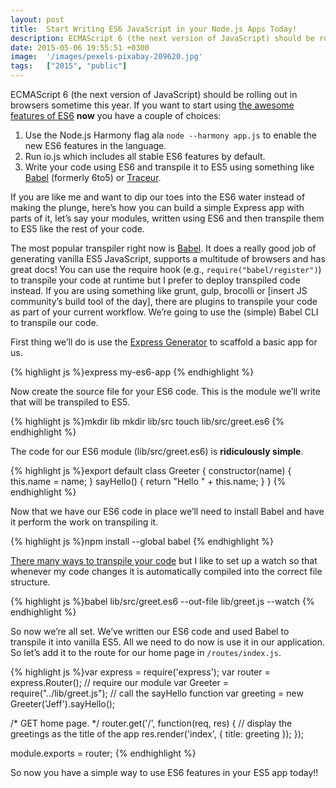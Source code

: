 ```yaml
---
layout: post
title:  Start Writing ES6 JavaScript in your Node.js Apps Today!
description: ECMAScript 6 (the next version of JavaScript) should be rolling out in browsers sometime this year. If you want to start using the awesome features of ES6  now  you have a couple of choices- 1. Use the Node.js Harmony flag ala node --harmony app.js  to enable the new   ES6 features in the language. 2. Run io.js which includes all stable ES6 features by default. 3. Write your code using ES6 and transpile it to ES5 using something like Babel   (formerly 6to5) or Traceur   . If you are like me and 
date: 2015-05-06 19:55:51 +0300
image:  '/images/pexels-pixabay-209620.jpg'
tags:   ["2015", "public"]
---
```

<p>ECMAScript 6 (the next version of JavaScript) should be rolling out in browsers sometime this year. If you want to start using <a href="http://es6-features.org/#Constants">the awesome features of ES6</a> <strong>now</strong> you have a couple of choices:</p>
<ol>
<li>Use the Node.js Harmony flag ala <code>node --harmony app.js</code> to enable the new ES6 features in the language.</li>
<li>Run io.js which includes all stable ES6 features by default.</li>
<li>Write your code using ES6 and transpile it to ES5 using something like <a href="https://babeljs.io">Babel</a> (formerly 6to5) or <a href="https://github.com/google/traceur-compiler">Traceur</a>.</li>
</ol>
<p>If you are like me and want to dip our toes into the ES6 water instead of making the plunge, here’s how you can build a simple Express app with parts of it, let’s say your modules, written using ES6 and then transpile them to ES5 like the rest of your code.</p>
<p>The most popular transpiler right now is <a href="https://babeljs.io/">Babel</a>. It does a really good job of generating vanilla ES5 JavaScript, supports a multitude of browsers and has great docs! You can use the require hook (e.g., <code>require("babel/register")</code>) to transpile your code at runtime but I prefer to deploy transpiled code instead. If you are using something like grunt, gulp, brocolli or [insert JS community’s build tool of the day], there are plugins to transpile your code as part of your current workflow. We’re going to use the (simple) Babel CLI to transpile our code.</p>
<p>First thing we’ll do is use the <a href="http://expressjs.com/starter/generator.html">Express Generator</a> to scaffold a basic app for us.</p>
{% highlight js %}express my-es6-app
{% endhighlight %}
<p>Now create the source file for your ES6 code. This is the module we’ll write that will be transpiled to ES5.</p>
{% highlight js %}mkdir lib
mkdir lib/src
touch lib/src/greet.es6
{% endhighlight %}
<p>The code for our ES6 module (lib/src/greet.es6) is <strong>ridiculously simple</strong>.</p>
{% highlight js %}export default class Greeter {
 constructor(name) {
  this.name = name;
 }
 sayHello() {
  return "Hello " + this.name;
 }
}
{% endhighlight %}
<p>Now that we have our ES6 code in place we’ll need to install Babel and have it perform the work on transpiling it.</p>
{% highlight js %}npm install --global babel
{% endhighlight %}
<p><a href="https://babeljs.io/docs/usage/cli/">There many ways to transpile your code</a> but I like to set up a watch so that whenever my code changes it is automatically compiled into the correct file structure.</p>
{% highlight js %}babel lib/src/greet.es6 --out-file lib/greet.js --watch
{% endhighlight %}
<p>So now we’re all set. We’ve written our ES6 code and used Babel to transpile it into vanilla ES5. All we need to do now is use it in our application. So let’s add it to the route for our home page in <code>/routes/index.js</code>.</p>
{% highlight js %}var express = require('express');
var router = express.Router();
// require our module
var Greeter = require("../lib/greet.js");
// call the sayHello function
var greeting = new Greeter('Jeff').sayHello();

/* GET home page. */
router.get('/', function(req, res) {
 // display the greetings as the title of the app
 res.render('index', { title: greeting });
});

module.exports = router;
{% endhighlight %}
<p>So now you have a simple way to use ES6 features in your ES5 app today!!</p>

